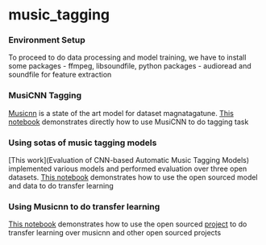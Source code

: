 # music_tagging

### Environment Setup 
To proceed to do data processing and model training, we have to install some packages - ffmpeg, libsoundfile, python packages - audioread and soundfile for feature extraction 

### MusiCNN Tagging 
[Musicnn](https://github.com/jordipons/musicnn) is a state of the art model for dataset magnatagatune.   [This notebook](https://github.com/catwhiskers/music_tagging/blob/main/02-musicnn.ipynb) demonstrates directly how to use MusiCNN to do tagging task 

### Using sotas of music tagging models 
[This work](Evaluation of CNN-based Automatic Music Tagging Models) implemented various models and performed evaluation over three open datasets. [This notebook](https://github.com/catwhiskers/music_tagging/blob/main/03-music-tagging-sotas.ipynb) demonstrates how to use the open sourced model and data to do transfer learning 

### Using Musicnn to do transfer learning 
[This notebook](https://github.com/catwhiskers/music_tagging/blob/main/04-musicnn-transfer-learning.ipynb) demonstrates how to use the open sourced [project](https://github.com/jordipons/sklearn-audio-transfer-learning) to do transfer learning over musicnn and other open sourced projects 

